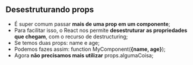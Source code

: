 ## Desestruturando props

- É super comum passar **mais de uma prop em um componente**;
- Para facilitar isso, o React nos permite **desestruturar as propriedades que chegam**, com o recurso de destructuring;
- Se temos duas props: name e age;
- Podemos fazes assim: function MyComponent(**{name, age}**);
- Agora **não precisamos mais utilizar** props.algumaCoisa; 